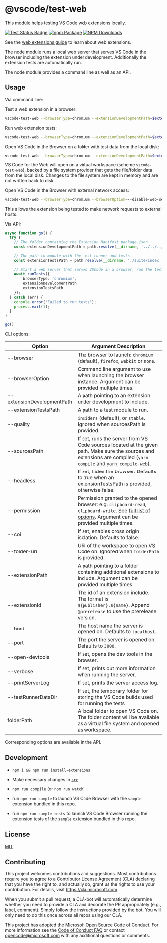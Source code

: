 # @vscode/test-web

This module helps testing VS Code web extensions locally.

[![Test Status Badge](https://github.com/microsoft/vscode-test-web/workflows/Tests/badge.svg)](https://github.com/microsoft/vscode-test-web/actions/workflows/tests.yml)
[![npm Package](https://img.shields.io/npm/v/@vscode/test-web.svg?style=flat-square)](https://www.npmjs.org/package/@vscode/test-web)
[![NPM Downloads](https://img.shields.io/npm/dm/@vscode/test-web.svg)](https://npmjs.org/package/@vscode/test-web)

See the
[web extensions guide](https://code.visualstudio.com/api/extension-guides/web-extensions)
to learn about web extensions.

The node module runs a local web server that serves VS Code in the browser
including the extension under development. Additionally the extension tests are
automatically run.

The node module provides a command line as well as an API.

## Usage

Via command line:

Test a web extension in a browser:

```sh
vscode-test-web --browserType=chromium --extensionDevelopmentPath=$extensionLocation
```

Run web extension tests:

```sh
vscode-test-web --browserType=chromium --extensionDevelopmentPath=$extensionLocation --extensionTestsPath=$extensionLocation/dist/web/test/suite/index.js
```

Open VS Code in the Browser on a folder with test data from the local disk:

```sh
vscode-test-web --browserType=chromium --extensionDevelopmentPath=$extensionLocation $testDataLocation
```

VS Code for the Web will open on a virtual workspace (scheme `vscode-test-web`),
backed by a file system provider that gets the file/folder data from the local
disk. Changes to the file system are kept in memory and are not written back to
disk.

Open VS Code in the Browser with external network access:

```sh
vscode-test-web --browserType=chromium --browserOption=--disable-web-security extensionDevelopmentPath=$extensionLocation
```

This allows the extension being tested to make network requests to external
hosts.

Via API:

```ts
async function go() {
  try {
    // The folder containing the Extension Manifest package.json
    const extensionDevelopmentPath = path.resolve(__dirname, '../../../');

    // The path to module with the test runner and tests
    const extensionTestsPath = path.resolve(__dirname, './suite/index');

    // Start a web server that serves VSCode in a browser, run the tests
    await runTests({
		browserType: 'chromium',
		extensionDevelopmentPath
		extensionTestsPath
	});
  } catch (err) {
    console.error('Failed to run tests');
    process.exit(1);
  }
}

go()
```

CLI options:

| Option                     | Argument Description                                                                                                                                                                                                                             |
| -------------------------- | ------------------------------------------------------------------------------------------------------------------------------------------------------------------------------------------------------------------------------------------------ |
| --browser                  | The browser to launch: `chromium` (default), `firefox`, `webkit` or `none`.                                                                                                                                                                      |
| --browserOption            | Command line argument to use when launching the browser instance. Argument can be provided multiple times.                                                                                                                                       |
| --extensionDevelopmentPath | A path pointing to an extension under development to include.                                                                                                                                                                                    |
| --extensionTestsPath       | A path to a test module to run.                                                                                                                                                                                                                  |
| --quality                  | `insiders` (default), or `stable`. Ignored when sourcesPath is provided.                                                                                                                                                                         |
| --sourcesPath              | If set, runs the server from VS Code sources located at the given path. Make sure the sources and extensions are compiled (`yarn compile` and `yarn compile-web`).                                                                               |
| --headless                 | If set, hides the browser. Defaults to true when an extensionTestsPath is provided, otherwise false.                                                                                                                                             |
| --permission               | Permission granted to the opened browser: e.g. `clipboard-read`, `clipboard-write`. See [full list of options](https://playwright.dev/docs/api/class-browsercontext#browser-context-grant-permissions). Argument can be provided multiple times. |
| --coi                      | If set, enables cross origin isolation. Defaults to false.                                                                                                                                                                                       |
| --folder-uri               | URI of the workspace to open VS Code on. Ignored when `folderPath` is provided.                                                                                                                                                                  |
| --extensionPath            | A path pointing to a folder containing additional extensions to include. Argument can be provided multiple times.                                                                                                                                |
| --extensionId              | The id of an extension include. The format is `${publisher}.${name}`. Append `@prerelease` to use the prerelease version.                                                                                                                        |
| --host                     | The host name the server is opened on. Defaults to `localhost`.                                                                                                                                                                                  |
| --port                     | The port the server is opened on. Defaults to `3000`.                                                                                                                                                                                            |
| --open-devtools            | If set, opens the dev tools in the browser.                                                                                                                                                                                                      |
| --verbose                  | If set, prints out more information when running the server.                                                                                                                                                                                     |
| --printServerLog           | If set, prints the server access log.                                                                                                                                                                                                            |
| --testRunnerDataDir        | If set, the temporary folder for storing the VS Code builds used for running the tests                                                                                                                                                           |
| folderPath                 | A local folder to open VS Code on. The folder content will be available as a virtual file system and opened as workspace.                                                                                                                        |

Corresponding options are available in the API.

## Development

-   `npm i && npm run install-extensions`
-   Make necessary changes in [`src`](./src)
-   `npm run compile` (or `npm run watch`)

-   run `npm run sample` to launch VS Code Browser with the `sample` extension
    bundled in this repo.

-   run `npm run sample-tests` to launch VS Code Browser running the extension
    tests of the `sample` extension bundled in this repo.

## License

[MIT](LICENSE)

## Contributing

This project welcomes contributions and suggestions. Most contributions require
you to agree to a Contributor License Agreement (CLA) declaring that you have
the right to, and actually do, grant us the rights to use your contribution. For
details, visit https://cla.microsoft.com.

When you submit a pull request, a CLA-bot will automatically determine whether
you need to provide a CLA and decorate the PR appropriately (e.g., label,
comment). Simply follow the instructions provided by the bot. You will only need
to do this once across all repos using our CLA.

This project has adopted the
[Microsoft Open Source Code of Conduct](https://opensource.microsoft.com/codeofconduct/).
For more information see the
[Code of Conduct FAQ](https://opensource.microsoft.com/codeofconduct/faq/) or
contact [opencode@microsoft.com](mailto:opencode@microsoft.com) with any
additional questions or comments.
